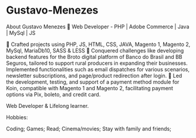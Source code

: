 # Gustavo-Menezes

About Gustavo Menezes 🚀
Web Developer - PHP | Adobe Commerce | Java | MySql | JS

🚀 Crafted projects using PHP, JS, HTML, CSS, JAVA, Magento 1, Magento 2, MySql, MariaDb10, SASS & LESS
🧠 Conquered challenges like developing backend features for the Broto digital platform of Banco do Brasil and BB Seguros, 
tailored to support rural producers in expanding their businesses. Implemented functionalities such as email dispatches 
for various scenarios, newsletter subscriptions, and page/product redirection after login.
🔧 Led the development, testing, and support of a payment method module for Koin, compatible 
with Magento 1 and Magento 2, facilitating payment options via Pix, boleto, and credit card.

Web Developer & Lifelong learner.

Hobbies:

Coding;
Games;
Read;
Cinema/movies;
Stay with family and friends;
